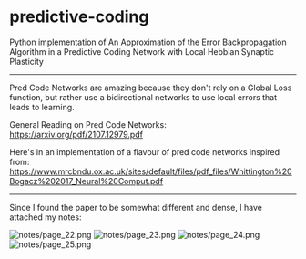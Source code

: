 # predictive-coding
Python implementation of An Approximation of the Error Backpropagation Algorithm in a Predictive Coding Network with Local Hebbian Synaptic Plasticity

---
Pred Code Networks are amazing because they don't rely on a Global Loss function, but rather use a bidirectional networks to use local errors that leads to learning.

General Reading on Pred Code Networks: https://arxiv.org/pdf/2107.12979.pdf
 
 Here's in an implementation of a flavour of pred code networks inspired from:
https://www.mrcbndu.ox.ac.uk/sites/default/files/pdf_files/Whittington%20Bogacz%202017_Neural%20Comput.pdf

----
Since I found the paper to be somewhat different and dense, I have attached my notes:

![notes/page_22.png](notes/page_22.png)
![notes/page_23.png](notes/page_23.png)
![notes/page_24.png](notes/page_24.png)
![notes/page_25.png](notes/page_25.png)

